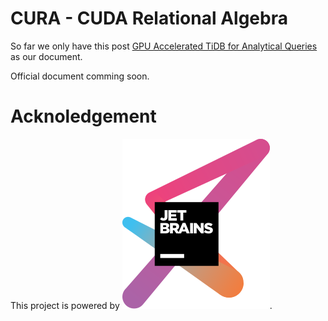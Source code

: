 # CURA - CUDA Relational Algebra

So far we only have this post [GPU Accelerated TiDB for Analytical Queries](https://gist.github.com/zanmato1984/6914cbc364ea8585faeb738a9990a49c) as our document.

Official document comming soon.

# Acknoledgement

This project is powered by [<img src="docs/jetbrains-variant-3.svg">](https://www.jetbrains.com/).
